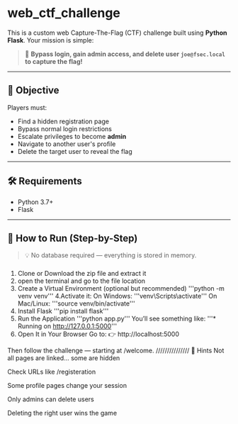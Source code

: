 # web_ctf_challenge
This is a custom web Capture-The-Flag (CTF) challenge built using **Python Flask**. Your mission is simple:

> 🚩 **Bypass login, gain admin access, and delete user `joe@fsec.local` to capture the flag!**

---

## 🎯 Objective

Players must:
- Find a hidden registration page
- Bypass normal login restrictions
- Escalate privileges to become **admin**
- Navigate to another user's profile
- Delete the target user to reveal the flag

---

## 🛠 Requirements

- Python 3.7+
- Flask

---

## 🚀 How to Run (Step-by-Step)

> 💡 No database required — everything is stored in memory.

### 
1. Clone or Download the zip file and extract it
2. open the terminal and go to the file location
3. Create a Virtual Environment (optional but recommended)
'''python -m venv venv'''
4.Activate it:
On Windows:
'''venv\Scripts\activate'''
On Mac/Linux:
'''source venv/bin/activate'''
5. Install Flask
'''pip install flask'''
6. Run the Application
'''python app.py'''
You’ll see something like:
 '''* Running on http://127.0.0.1:5000'''
7. Open It in Your Browser
Go to:
👉 http://localhost:5000

Then follow the challenge — starting at /welcome.
///////////////
🧠 Hints
Not all pages are linked... some are hidden

Check URLs like /registeration

Some profile pages change your session

Only admins can delete users

Deleting the right user wins the game
